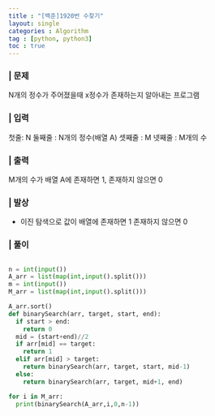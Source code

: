 ```yaml
---
title : "[백준]1920번 수찾기"
layout: single
categories : Algorithm
tag : [python, python3]
toc : true
---
```


### | 문제
N개의 정수가 주어졌을때 x정수가 존재하는지 알아내는 프로그램

### | 입력
첫줄: N
둘째줄 : N개의 정수(배열 A)
셋째줄 : M
넷째줄 : M개의 수

### | 출력
M개의 수가 배열 A에 존재하면 1, 존재하지 않으면 0


### | 발상
- 이진 탐색으로 값이 배열에 존재하면 1 존재하지 않으면 0 
### | 풀이
```python

n = int(input())
A_arr = list(map(int,input().split()))
m = int(input())
M_arr = list(map(int,input().split()))

A_arr.sort()
def binarySearch(arr, target, start, end):
  if start > end:
    return 0
  mid = (start+end)//2
  if arr[mid] == target:
    return 1
  elif arr[mid] > target:
    return binarySearch(arr, target, start, mid-1)
  else:
    return binarySearch(arr, target, mid+1, end)

for i in M_arr:
  print(binarySearch(A_arr,i,0,n-1))
```
